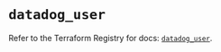 # `datadog_user`

Refer to the Terraform Registry for docs: [`datadog_user`](https://registry.terraform.io/providers/datadog/datadog/3.44.1/docs/resources/user).
